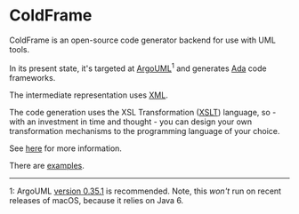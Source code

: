 # ColdFrame #

ColdFrame is an open-source code generator backend for use with UML tools.

In its present state, it's targeted at [ArgoUML](https://github.com/argouml-tigris-org/argouml)<sup>1</sup> and generates [Ada](http://www.adaic.org/) code frameworks.

The intermediate representation uses [XML](http://www.xml.com/).

The code generation uses the XSL Transformation ([XSLT](http://www.w3.org/Style/XSL/)) language, so - with an investment in time and thought - you can design your own transformation mechanisms to the programming language of your choice.

See [here](https://simonjwright.github.io/coldframe/) for more information.

There are [examples](examples/).

----

1: ArgoUML [version 0.35.1](https://github.com/argouml-tigris-org/argouml/releases/tag/VERSION_0_35_1) is recommended. Note, this _won't_ run on recent releases of macOS, because it relies on Java 6.
